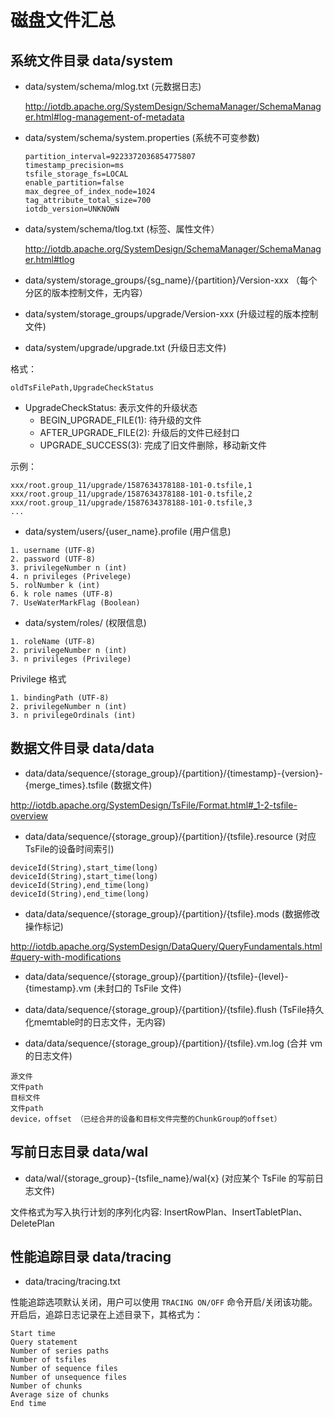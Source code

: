 <!--

    Licensed to the Apache Software Foundation (ASF) under one
    or more contributor license agreements.  See the NOTICE file
    distributed with this work for additional information
    regarding copyright ownership.  The ASF licenses this file
    to you under the Apache License, Version 2.0 (the
    "License"); you may not use this file except in compliance
    with the License.  You may obtain a copy of the License at
    
        http://www.apache.org/licenses/LICENSE-2.0
    
    Unless required by applicable law or agreed to in writing,
    software distributed under the License is distributed on an
    "AS IS" BASIS, WITHOUT WARRANTIES OR CONDITIONS OF ANY
    KIND, either express or implied.  See the License for the
    specific language governing permissions and limitations
    under the License.

-->

# 磁盘文件汇总

## 系统文件目录 data/system

* data/system/schema/mlog.txt (元数据日志)

	http://iotdb.apache.org/SystemDesign/SchemaManager/SchemaManager.html#log-management-of-metadata

* data/system/schema/system.properties (系统不可变参数)

	```
	partition_interval=9223372036854775807
	timestamp_precision=ms
	tsfile_storage_fs=LOCAL
	enable_partition=false
	max_degree_of_index_node=1024
	tag_attribute_total_size=700
	iotdb_version=UNKNOWN
	```

* data/system/schema/tlog.txt (标签、属性文件）

	http://iotdb.apache.org/SystemDesign/SchemaManager/SchemaManager.html#tlog


* data/system/storage_groups/{sg_name}/{partition}/Version-xxx （每个分区的版本控制文件，无内容）

* data/system/storage_groups/upgrade/Version-xxx (升级过程的版本控制文件)

* data/system/upgrade/upgrade.txt (升级日志文件)

格式：

```
oldTsFilePath,UpgradeCheckStatus
```

* UpgradeCheckStatus: 表示文件的升级状态
	* BEGIN_UPGRADE_FILE(1): 待升级的文件
	* AFTER_UPGRADE_FILE(2): 升级后的文件已经封口
	* UPGRADE_SUCCESS(3): 完成了旧文件删除，移动新文件

示例：

```
xxx/root.group_11/upgrade/1587634378188-101-0.tsfile,1
xxx/root.group_11/upgrade/1587634378188-101-0.tsfile,2
xxx/root.group_11/upgrade/1587634378188-101-0.tsfile,3
...
```

* data/system/users/{user_name}.profile (用户信息)

```
1. username (UTF-8)
2. password (UTF-8)
3. privilegeNumber n (int)
4. n privileges (Privelege)
5. rolNumber k (int)
6. k role names (UTF-8)
7. UseWaterMarkFlag (Boolean)
```

* data/system/roles/ (权限信息)

```
1. roleName (UTF-8)
2. privilegeNumber n (int)
3. n privileges (Privilege)
```

Privilege 格式

```
1. bindingPath (UTF-8)
2. privilegeNumber n (int)
3. n privilegeOrdinals (int)
```

## 数据文件目录 data/data

* data/data/sequence/{storage_group}/{partition}/{timestamp}-{version}-{merge_times}.tsfile (数据文件)

http://iotdb.apache.org/SystemDesign/TsFile/Format.html#_1-2-tsfile-overview

* data/data/sequence/{storage_group}/{partition}/{tsfile}.resource (对应TsFile的设备时间索引)

```
deviceId(String),start_time(long)
deviceId(String),start_time(long)
deviceId(String),end_time(long)
deviceId(String),end_time(long)
```

* data/data/sequence/{storage_group}/{partition}/{tsfile}.mods (数据修改操作标记)

http://iotdb.apache.org/SystemDesign/DataQuery/QueryFundamentals.html#query-with-modifications

* data/data/sequence/{storage_group}/{partition}/{tsfile}-{level}-{timestamp}.vm (未封口的 TsFile 文件)

* data/data/sequence/{storage_group}/{partition}/{tsfile}.flush (TsFile持久化memtable时的日志文件，无内容)

* data/data/sequence/{storage_group}/{partition}/{tsfile}.vm.log (合并 vm 的日志文件)

```
源文件
文件path
目标文件
文件path
device，offset （已经合并的设备和目标文件完整的ChunkGroup的offset）
```

## 写前日志目录 data/wal

* data/wal/{storage_group}-{tsfile_name}/wal{x} (对应某个 TsFile 的写前日志文件)

文件格式为写入执行计划的序列化内容: InsertRowPlan、InsertTabletPlan、DeletePlan

## 性能追踪目录 data/tracing

* data/tracing/tracing.txt

性能追踪选项默认关闭，用户可以使用 `TRACING ON/OFF` 命令开启/关闭该功能。开启后，追踪日志记录在上述目录下，其格式为：

```
Start time
Query statement
Number of series paths
Number of tsfiles
Number of sequence files
Number of unsequence files
Number of chunks
Average size of chunks
End time
```
